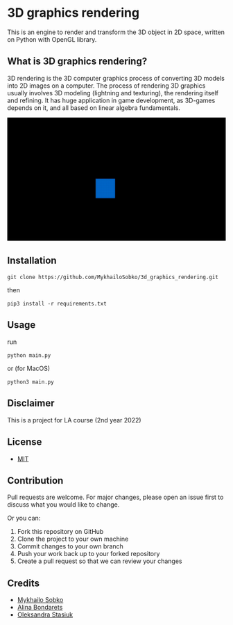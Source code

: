 # 3D graphics rendering 
This is an engine to render and transform the 3D object in 2D space, written on Python with OpenGL library.

## What is 3D graphics rendering?  

3D rendering is the 3D computer graphics process of converting 3D models into 2D images on a computer. 
The process of rendering 3D graphics usually involves 3D modeling (lightning and texturing), the rendering itself and refining.
It has huge application in game development, as 3D-games depends on it, and all based on linear algebra fundamentals.

![cube.gif](demo/demo_cube.gif)

## Installation
```
git clone https://github.com/MykhailoSobko/3d_graphics_rendering.git
```
then 
```
pip3 install -r requirements.txt
```

## Usage
run
```
python main.py
```
or (for MacOS)
```
python3 main.py
```

## Disclaimer

This is a project for LA course (2nd year 2022)

## License
- [MIT](https://github.com/git/git-scm.com/blob/main/MIT-LICENSE.txt)

## Contribution 
Pull requests are welcome. For major changes, please open an issue first to discuss what you would like to change.

Or you can:

1. Fork this repository on GitHub
2. Clone the project to your own machine
3. Commit changes to your own branch
4. Push your work back up to your forked repository
5. Create a pull request so that we can review your changes

## Credits

- [Mykhailo Sobko](https://github.com/MykhailoSobko)
- [Alina Bondarets](https://github.com/alorthius)
- [Oleksandra Stasiuk](https://github.com/oleksadobush)
